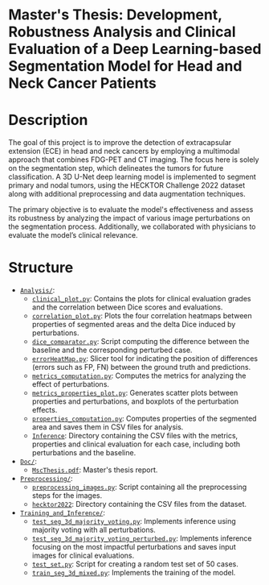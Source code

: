 # Master's Thesis: Development, Robustness Analysis and Clinical Evaluation of a Deep Learning-based Segmentation Model for Head and Neck Cancer Patients

# Description
The goal of this project is to improve the detection of extracapsular extension (ECE) in head and neck cancers by employing a multimodal approach that combines FDG-PET and CT imaging. 
The focus here is solely on the segmentation step, which delineates the tumors for future classification.
A 3D U-Net deep learning model is implemented to segment primary and nodal tumors, using the HECKTOR Challenge 2022 dataset along with additional preprocessing and data augmentation techniques.

The primary objective is to evaluate the model's effectiveness and assess its robustness by analyzing the impact of various image perturbations on the segmentation process. Additionally, we collaborated with physicians to evaluate the model’s clinical relevance.

# Structure

 * [`Analysis/`](Analysis/):
     * [`clinical_plot.py`](Analysis/clinical_plot.py): Contains the plots for clinical evaluation grades and the correlation between Dice scores and evaluations.
     * [`correlation_plot.py`](Analysis/correlation_plot.py): Plots the four correlation heatmaps between properties of segmented areas and the delta Dice induced by perturbations.
     * [`dice_comparator.py`](Analysis/dice_comparator.py): Script computing the difference between the baseline and the corresponding perturbed case.
     * [`errorHeatMap.py`](Analysis/errorHeatMap.py): Slicer tool for indicating the position of differences (errors such as FP, FN) between the ground truth and predictions.
     * [`metrics_computation.py`](Analysis/metrics_computation.py): Computes the metrics for analyzing the effect of perturbations.
     * [`metrics_properties_plot.py`](Analysis/metrics_properties_plot.py): Generates scatter plots between properties and perturbations, and boxplots of the perturbation effects.
     * [`properties_computation.py`](Analysis/properties_computation.py): Computes properties of the segmented area and saves them in CSV files for analysis.
     * [`Inference`](Analysis/Inference): Directory containing the CSV files with the metrics, properties and clinical evaluation for each case, including both perturbations and the baseline.
 * [`Doc/`](Doc/):
     * [`MscThesis.pdf`](Doc/MscThesis.pdf): Master's thesis report.
 * [`Preprocessing/`](Preprocessing/):
     * [`preprocessing_images.py`](Preprocessing/preprocessing_images.py): Script containing all the preprocessing steps for the images.
     * [`hecktor2022`](Preprocessing/hecktor2022): Directory containing the CSV files from the dataset.
 * [`Training_and_Inference/`](Training_and_Inference/):
     * [`test_seg_3d_majority_voting.py`](Training_and_Inference/test_seg_3d_majority_voting.py): Implements inference using majority voting with all perturbations.
     * [`test_seg_3d_majority_voting_perturbed.py`](Training_and_Inference/test_seg_3d_majority_voting_perturbed.py): Implements inference focusing on the most impactful perturbations and saves input images for clinical evaluations.
     * [`test_set.py`](Training_and_Inference/test_set.py): Script for creating a random test set of 50 cases.
     * [`train_seg_3d_mixed.py`](Training_and_Inference/train_seg_3d_mixed.py): Implements the training of the model.

